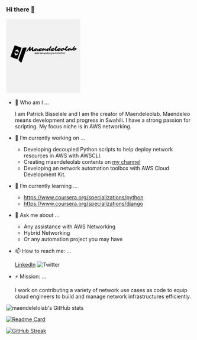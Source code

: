 ### Hi there 👋

<img src="/images/banner.png" width=200>

- 💬 Who am I ...

	I am Patrick Bisselele and I am the creator of Maendeleolab.
	Maendeleo means development and progress in Swahili.
	I have a strong passion for scripting. My focus niche is in AWS networking. 

- 🔭 I’m currently working on ...
	- Developing decoupled Python scripts to help deploy network resources in AWS with AWSCLI.
	- Creating maendeleolab contents on [my channel](https://www.youtube.com/channel/UCIv32b8ri2-AmoUZI5wolfA)
	- Developing an network automation toolbox with AWS Cloud Development Kit.

- 🌱 I’m currently learning ...
	- https://www.coursera.org/specializations/python
	- https://www.coursera.org/specializations/django

- 💬 Ask me about ...
	- Any assistance with AWS Networking
	- Hybrid Networking
	- Or any automation project you may have

- 📫 How to reach me: ...

	[LinkedIn](www.linkedin.com/in/patrick-bisselele) 
	![Twitter](https://img.shields.io/twitter/follow/maendeleolab?style=social)

- ⚡ Mission: ...

	I work on contributing a variety of network use cases as code to equip cloud engineers to build and manage network infrastructures efficiently.  



![maendelelolab's GitHub stats](https://github-readme-stats.vercel.app/api?username=maendeleolab&count_private=true&show_icons=true&theme=highcontrast)

[![Readme Card](https://github-readme-stats.vercel.app/api/pin/?username=maendeleolab&repo=maendeleolab)](https://github.com/maendeleolab/maendeleolab)

[![GitHub Streak](https://github-readme-streak-stats.herokuapp.com?user=maendeleolab&theme=highcontrast)](https://git.io/streak-stats)


